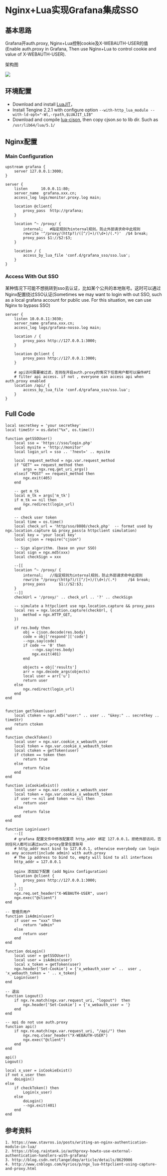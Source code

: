 # Nginx+Lua实现Grafana集成SSO

## 基本思路
Grafana开auth.proxy, Nginx+Lua控制cookie及X-WEBAUTH-USER的值 (Enable auth.proxy in Grafana, Then use Nginx+Lua to control cookie and value of X-WEBAUTH-USER).

架构图

![](img/grafana_sso.png)

## 环境配置

* Download and install [LuaJIT](http://luajit.org/download/LuaJIT-2.0.4.tar.gz)，
* Install Tengine 2.2.1 with  configure option `--with-http_lua_module --with-ld-opt="-Wl,-rpath,$LUAJIT_LIB"`
* Download and compile [lua-cjson](http://www.kyne.com.au/~mark/software/download/lua-cjson-2.1.0.tar.gz), then copy cjson.so to lib dir. Such as `/usr/lib64/lua/5.1/`

## Nginx配置

### Main Configuration

```
upstream grafana {
	server 127.0.0.1:3000;
}

server {
	listen      10.0.0.11:80;
	server_name  grafana.xxx.cn;
	access_log logs/monitor.proxy.log main;

	location @client{
		proxy_pass  http://grafana;
	}

	location ^~ /proxy/ {
	    internal;   #指定规则为internal规则，防止外部请求命中此规则
	    rewrite '^/proxy/(http?)/([^/]+)/(\d+)/(.*)'  /$4 break;
	    proxy_pass $1://$2:$3;
	}
	
	location / {
		access_by_lua_file 'conf.d/grafana_sso/sso.lua';
	}
}
```

### Access With Out SSO
某种情况下可能不想挑转到sso去认证，比如某个公共的本地账号。这时可以通过Nginx配置绕过SSO认证(Sometimes we may want to login with out SSO, such as a local grafana account for public use. For this situation, we can use Nginx to bypass SSO)

```
server {
	listen 10.0.0.11:3030;
	server_name grafana.xxx.cn;
	access_log logs/grafana-nosso.log main;

	location / {
		proxy_pass http://127.0.0.1:3000;
	}

	location @client {
		proxy_pass http://127.0.0.1:3000;
	}
	
	# api访问需要被过滤，否则在开启auth.proxy的情况下任意用户都可以操作API
	# filter api access. if not , everyone can access api when auth.proxy enabled	
	location /api/ {
		access_by_lua_file 'conf.d/grafana_sso/sso.lua';
	}
}
```

## Full Code

```
local secretkey = 'your secretkey'
local timeStr = os.date("%x", os.time())

function getSSOUser()
	local sso = 'https://sso/login.php'
	local mysite = 'http://monitor'
	local login_url = sso .. '?next=' .. mysite

	local request_method = ngx.var.request_method
	if "GET" == request_method then
		args = ngx.req.get_uri_args()
	elseif "POST" == request_method then
		ngx.exit(405)
	end

	-- get m_tk
	local m_tk = args['m_tk']
	if m_tk == nil then
		ngx.redirect(login_url)
	end
	
	-- check user token
	local time = os.time()
	local check_url = 'http/sso/8080/check.php'  -- format used by ngx.location.capture && proxy_pass(a httpclient simulation)
	local key = 'your local key'
	local cjson = require("cjson")
	
	-- Sign algorithm. (base on your SSO)
	local sign = ngx.md5(xxx)
	local checkSign = xxx
	
	--[[
	location ^~ /proxy/ {
	    internal;   //指定规则为internal规则，防止外部请求命中此规则
	    rewrite ^/proxy/(http?)/([^/]+)/(\d+)/(.*)     /$4 break;
	    proxy_pass      $1://$2:$3;
	}
	--]]
	checkUrl = '/proxy/' .. check_url .. '?' .. checkSign
	
	-- simulate a httpclient use ngx.location.capture && proxy_pass
	local res = ngx.location.capture(checkUrl, {
		method = ngx.HTTP_GET,
	})

	if res.body then
		obj = cjson.decode(res.body)
		code = obj['respond']['code']
		--ngx.say(code)
		if code ~= '0' then
			--ngx.say(res.body)
			ngx.exit(401)
		end

		objects = obj['results']
		arr = ngx.decode_args(objects)
		local user = arr['u']
		return user
	else
		ngx.redirect(login_url)
	end
end


function getToken(user)
	local ctoken = ngx.md5("user:" .. user .. "&key:" .. secretkey .. timeStr)
	return ctoken
end

function checkToken()
	local user = ngx.var.cookie_x_webauth_user
	local token = ngx.var.cookie_x_webauth_token
	local ctoken = getToken(user)
	if ctoken == token then
		return true
	else
		return false
	end
end

function isCookieExist()
	local user = ngx.var.cookie_x_webauth_user
	local token = ngx.var.cookie_x_webauth_token
	if user ~= nil and token ~= nil then
		return user
	else
		return false
	end
end
	
function Login(user)
	--[[
	# grafana 配置文件中修改配置项 http_addr 绑定 127.0.0.1，拒绝外部访问，否则任何人都可以通过auth.proxy登录任意账号
	# http_addr must bind to 127.0.0.1, otherwise everybody can login as any account(include admin) with auth.proxy
	# The ip address to bind to, empty will bind to all interfaces
	http_addr = 127.0.0.1

	nginx 添加如下配置 (add Nginx Configuration)
	location @client {
		proxy_pass http://127.0.0.1:3000;
	}
	--]]
	ngx.req.set_header("X-WEBAUTH-USER", user)
	ngx.exec("@client")
end

-- 管理员用户
function isAdmin(user)
	if user == "xxx" then
		return "admin"
	else
		return user
	end
end

function doLogin()
	local user = getSSOUser()
	local user = isAdmin(user)
	local x_token = getToken(user)
	ngx.header['Set-Cookie'] = {'x_webauth_user =' ..  user , 'x_webauth_token = ' .. x_token}
	Login(user)
end

-- 退出	
function Logout()
	if ngx.re.match(ngx.var.request_uri, "logout")  then
		ngx.header['Set-Cookie'] = {'x_webauth_user = '}
	end
end

-- api do not use auth.proxy
function api()
	if ngx.re.match(ngx.var.request_uri, "/api/") then
		ngx.req.clear_header("X-WEBAUTH-USER")
		ngx.exec("@client")
	end
end

api()
Logout()

local x_user = isCookieExist()
if not x_user then
	doLogin()
else
	if checkToken() then
		Login(x_user)
	else
		doLogin()
		--ngx.exit(401)
	end
end

```

## 参考资料
```
1. https://www.stavros.io/posts/writing-an-nginx-authentication-module-in-lua/
2. https://blog.raintank.io/authproxy-howto-use-external-authentication-handlers-with-grafana/
3. http://blog.csdn.net/langeldep/article/details/8629906
4. http://www.cnblogs.com/kyrios/p/ngx_lua-httpclient-using-capture-and-proxy.html
```